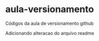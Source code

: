# aula-versionamento
Códigos da aula de versionamento github

Adicionando alteracao do arquivo readme